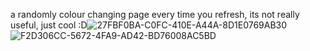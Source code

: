 a randomly colour changing page every time you refresh, its not really useful, just cool :D![27FBF0BA-C0FC-410E-A44A-8D1E0769AB30](https://github.com/user-attachments/assets/7cb9fa61-21f5-43a0-90c6-e319b3e14599)
![F2D306CC-5672-4FA9-AD42-BD76008AC5BD](https://github.com/user-attachments/assets/e50ece03-0d74-4e11-b3e0-0372562b7c83)
